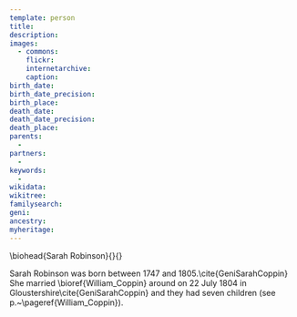 ```yaml
---
template: person
title:
description:
images:
  - commons: 
    flickr: 
    internetarchive: 
    caption: 
birth_date: 
birth_date_precision: 
birth_place: 
death_date: 
death_date_precision: 
death_place: 
parents:
  - 
partners:
  - 
keywords:
  - 
wikidata: 
wikitree: 
familysearch: 
geni: 
ancestry: 
myheritage: 
---
```

\biohead{Sarah Robinson}{}{}

Sarah Robinson was born between 1747 and 1805.\cite{GeniSarahCoppin}
She married \bioref{William_Coppin} around on 22 July 1804 in Gloustershire\cite{GeniSarahCoppin}
and they had seven children (see p.~\pageref{William_Coppin}).
